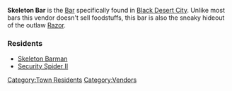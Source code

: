 **Skeleton Bar** is the [Bar](Bar.md "wikilink") specifically found in
[Black Desert City](Black_Desert_City.md "wikilink"). Unlike most bars this
vendor doesn't sell foodstuffs, this bar is also the sneaky hideout of
the outlaw [Razor](Razor.md "wikilink").

### Residents

- [Skeleton Barman](Skeleton_Barman.md "wikilink")
- [Security Spider II](Security_Spider_II.md "wikilink")

[Category:Town Residents](Category:Town_Residents "wikilink")
[Category:Vendors](Category:Vendors "wikilink")